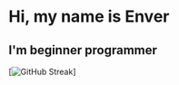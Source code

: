 ﻿
# Hi, my name is Enver
## I'm beginner programmer
[![GitHub Streak](https://github-readme-streak-stats.herokuapp.com/?user=DenverCoder1)]


